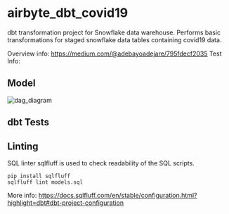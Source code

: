 # airbyte_dbt_covid19

dbt transformation project for Snowflake data warehouse. Performs basic transformations for staged snowflake data tables containing covid19 data.

Overview info: https://medium.com/@adebayoadejare/795fdecf2035
Test Info: 

## Model

![dag_diagram](https://user-images.githubusercontent.com/4624500/174817608-f8513b8f-932e-4c7e-b1e6-2e6ed7f40f6d.png)

## dbt Tests

## Linting

SQL linter sqlfluff is used to check readability of the SQL scripts.

```
pip install sqlfluff
sqlfluff lint models.sql
```

More info: https://docs.sqlfluff.com/en/stable/configuration.html?highlight=dbt#dbt-project-configuration